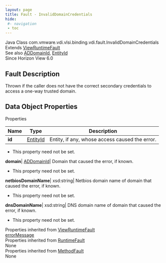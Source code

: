 ```yaml
---
layout: page
title: Fault - InvalidDomainCredentials
hide:
 #- navigation
 - toc
---
```






Java Class
    com.vmware.vdi.vlsi.binding.vdi.fault.InvalidDomainCredentials  
Extends
     [ViewRuntimeFault](vdi.fault.ViewRuntimeFault.md)  
See also
     [ADDomainId](vdi.entity.ADDomainId.md), [EntityId](vdi.EntityId.md)  
Since 
    Horizon View 6.0

## Fault Description 

Thrown if the caller does not have the correct secondary credentials to access a one-way trusted domain. 

## Data Object Properties

Properties

Name |  Type |  Description   
---|---|---  
**id**| [EntityId](vdi.EntityId.md)|  Entity, if any, whose access caused the error.   


 * This property need not be set.

  
**domain**| [ADDomainId](vdi.entity.ADDomainId.md)|  Domain that caused the error, if known.   


 * This property need not be set.

  
**netbiosDomainName**|  xsd:string|  Netbios domain name of domain that caused the error, if known.   


 * This property need not be set.

  
**dnsDomainName**|  xsd:string|  DNS domain name of domain that caused the error, if known.   


 * This property need not be set.

  
Properties inherited from [ViewRuntimeFault](vdi.fault.ViewRuntimeFault.md)  
[errorMessage](vdi.fault.ViewRuntimeFault.md#errorMessage)  
Properties inherited from [RuntimeFault](vmodl.RuntimeFault.md)  
None  
Properties inherited from [MethodFault](vmodl.MethodFault.md)  
None  
  

  

